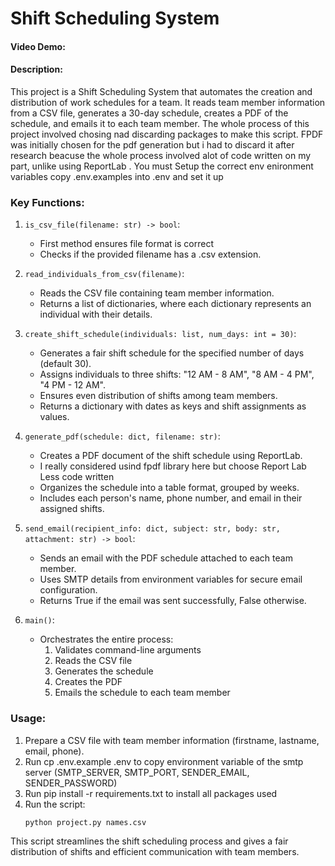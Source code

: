 # Shift Scheduling System

#### Video Demo: [<URL HERE>](https://www.youtube.com/watch?v=mmR2QYuOBvw)

#### Description:
This project is a Shift Scheduling System that automates the creation and distribution of work schedules for a team. It reads team member information from a CSV file, generates a 30-day schedule, creates a PDF of the schedule, and emails it to each team member.
The whole process of this project involved chosing nad discarding packages to make this script.
FPDF was initially chosen for the pdf generation but i had to discard it after research beacuse the whole process involved alot of code written on my part, unlike using ReportLab .
You must Setup the correct env enironment variables 
copy .env.examples into .env and set it up

### Key Functions:

1. `is_csv_file(filename: str) -> bool`:
   - First method ensures file format is correct  
   - Checks if the provided filename has a .csv extension.

2. `read_individuals_from_csv(filename)`:
   - Reads the CSV file containing team member information.
   - Returns a list of dictionaries, where each dictionary represents an individual with their details.

3. `create_shift_schedule(individuals: list, num_days: int = 30)`:
   - Generates a fair shift schedule for the specified number of days (default 30).
   - Assigns individuals to three shifts: "12 AM - 8 AM", "8 AM - 4 PM", "4 PM - 12 AM".
   - Ensures even distribution of shifts among team members.
   - Returns a dictionary with dates as keys and shift assignments as values.

4. `generate_pdf(schedule: dict, filename: str)`:
   - Creates a PDF document of the shift schedule using ReportLab.
   - I really considered usind fpdf library here but choose Report Lab Less code written
   - Organizes the schedule into a table format, grouped by weeks.
   - Includes each person's name, phone number, and email in their assigned shifts.

5. `send_email(recipient_info: dict, subject: str, body: str, attachment: str) -> bool`:
   - Sends an email with the PDF schedule attached to each team member.
   - Uses SMTP details from environment variables for secure email configuration.
   - Returns True if the email was sent successfully, False otherwise.

6. `main()`:
   - Orchestrates the entire process:
     1. Validates command-line arguments
     2. Reads the CSV file
     3. Generates the schedule
     4. Creates the PDF
     5. Emails the schedule to each team member

### Usage:
1. Prepare a CSV file with team member information (firstname, lastname, email, phone).
2. Run cp .env.example .env to copy environment variable of the smtp server (SMTP_SERVER, SMTP_PORT, SENDER_EMAIL, SENDER_PASSWORD)
3. Run pip install -r requirements.txt to install all packages used
3. Run the script:
   ```
   python project.py names.csv
   ```

This script streamlines the shift scheduling process and gives a fair distribution of shifts and efficient communication with team members.